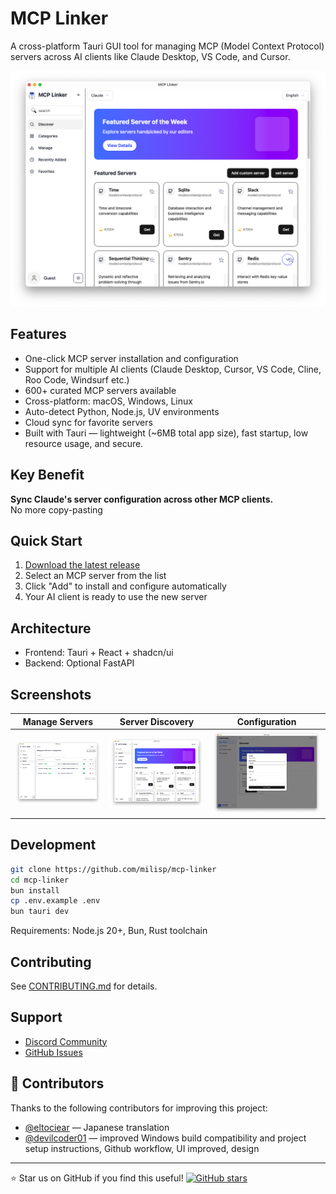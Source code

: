 # MCP Linker

A cross-platform Tauri GUI tool for managing MCP (Model Context Protocol) servers across AI clients like Claude Desktop, VS Code, and Cursor.

![Screenshot](./images/home.png)

## Features

- One-click MCP server installation and configuration
- Support for multiple AI clients (Claude Desktop, Cursor, VS Code, Cline, Roo Code, Windsurf etc.)
- 600+ curated MCP servers available
- Cross-platform: macOS, Windows, Linux
- Auto-detect Python, Node.js, UV environments
- Cloud sync for favorite servers
- Built with Tauri — lightweight (~6MB total app size), fast startup, low resource usage, and secure.

## Key Benefit

**Sync Claude's server configuration across other MCP clients.**  
No more copy-pasting

## Quick Start

1. [Download the latest release](https://github.com/milisp/mcp-linker/releases)
2. Select an MCP server from the list
3. Click "Add" to install and configure automatically
4. Your AI client is ready to use the new server

## Architecture

- Frontend: Tauri + React + shadcn/ui
- Backend: Optional FastAPI

## Screenshots

| Manage Servers | Server Discovery | Configuration |
|---------------|------------------|---------------|
| ![Manage](./images/manage.png) | ![Discover](./images/home.png) | ![Config](./images/config.png) |

## Development

```bash
git clone https://github.com/milisp/mcp-linker
cd mcp-linker
bun install
cp .env.example .env
bun tauri dev
```

Requirements: Node.js 20+, Bun, Rust toolchain

## Contributing

See [CONTRIBUTING.md](./CONTRIBUTING.md) for details.

## Support

- [Discord Community](https://discord.gg/G9uJxjpd)
- [GitHub Issues](https://github.com/milisp/mcp-linker/issues)

## 🎉 Contributors

Thanks to the following contributors for improving this project:

- [@eltociear](https://github.com/eltociear) — Japanese translation
- [@devilcoder01](https://github.com/devilcoder01) — improved Windows build compatibility and project setup instructions, Github workflow, UI improved, design

---

⭐ Star us on GitHub if you find this useful! [![GitHub stars](https://img.shields.io/github/stars/milisp/mcp-linker?style=social)](https://github.com/milisp/mcp-linker)